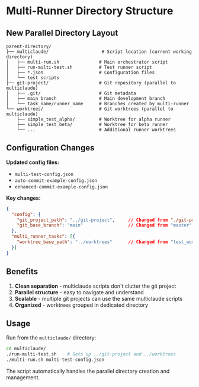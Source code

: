 # Multi-Runner Directory Structure

## New Parallel Directory Layout

```
parent-directory/
├── multiclaude/                    # Script location (current working directory)
│   ├── multi-run.sh               # Main orchestrator script
│   ├── run-multi-test.sh          # Test runner script
│   ├── *.json                     # Configuration files
│   └── test scripts
├── git-project/                   # Git repository (parallel to multiclaude)
│   ├── .git/                      # Git metadata
│   ├── main branch                # Main development branch
│   └── task_name/runner_name      # Branches created by multi-runner
└── worktrees/                     # Git worktrees (parallel to multiclaude)
    ├── simple_test_alpha/         # Worktree for alpha runner
    ├── simple_test_beta/          # Worktree for beta runner
    └── ...                        # Additional runner worktrees
```

## Configuration Changes

**Updated config files:**
- `multi-test-config.json`
- `auto-commit-example-config.json` 
- `enhanced-commit-example-config.json`

**Key changes:**
```json
{
  "config": {
    "git_project_path": "../git-project",     // Changed from "./git-project"
    "git_base_branch": "main"                 // Changed from "master"
  },
  "multi_runner_tasks": [{
    "worktree_base_path": "../worktrees"      // Changed from "test_worktrees"
  }]
}
```

## Benefits

1. **Clean separation** - multiclaude scripts don't clutter the git project
2. **Parallel structure** - easy to navigate and understand
3. **Scalable** - multiple git projects can use the same multiclaude scripts
4. **Organized** - worktrees grouped in dedicated directory

## Usage

Run from the `multiclaude/` directory:
```bash
cd multiclaude/
./run-multi-test.sh    # Sets up ../git-project and ../worktrees
./multi-run.sh multi-test-config.json
```

The script automatically handles the parallel directory creation and management.